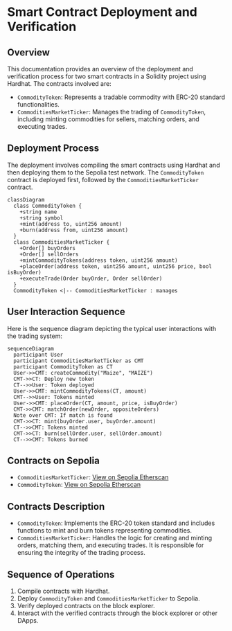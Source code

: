 # Smart Contract Deployment and Verification

## Overview

This documentation provides an overview of the deployment and verification process for two smart contracts in a Solidity project using Hardhat. The contracts involved are:

- `CommodityToken`: Represents a tradable commodity with ERC-20 standard functionalities.
- `CommoditiesMarketTicker`: Manages the trading of `CommodityToken`, including minting commodities for sellers, matching orders, and executing trades.

## Deployment Process

The deployment involves compiling the smart contracts using Hardhat and then deploying them to the Sepolia test network. The `CommodityToken` contract is deployed first, followed by the `CommoditiesMarketTicker` contract.

```mermaid
classDiagram
  class CommodityToken {
    +string name
    +string symbol
    +mint(address to, uint256 amount)
    +burn(address from, uint256 amount)
  }
  class CommoditiesMarketTicker {
    +Order[] buyOrders
    +Order[] sellOrders
    +mintCommodityTokens(address token, uint256 amount)
    +placeOrder(address token, uint256 amount, uint256 price, bool isBuyOrder)
    +executeTrade(Order buyOrder, Order sellOrder)
  }
  CommodityToken <|-- CommoditiesMarketTicker : manages
```

## User Interaction Sequence

Here is the sequence diagram depicting the typical user interactions with the trading system:

```mermaid
sequenceDiagram
  participant User
  participant CommoditiesMarketTicker as CMT
  participant CommodityToken as CT
  User->>CMT: createCommodity("Maize", "MAIZE")
  CMT->>CT: Deploy new token
  CT-->>User: Token deployed
  User->>CMT: mintCommodityTokens(CT, amount)
  CMT-->>User: Tokens minted
  User->>CMT: placeOrder(CT, amount, price, isBuyOrder)
  CMT->>CMT: matchOrder(newOrder, oppositeOrders)
  Note over CMT: If match is found
  CMT->>CT: mint(buyOrder.user, buyOrder.amount)
  CT-->>CMT: Tokens minted
  CMT->>CT: burn(sellOrder.user, sellOrder.amount)
  CT-->>CMT: Tokens burned
```

## Contracts on Sepolia

- `CommoditiesMarketTicker`: [View on Sepolia Etherscan](https://sepolia.etherscan.io/address/0xd0e6ef40883ae731809574d1f71750df713015bb#code)
- `CommodityToken`: [View on Sepolia Etherscan](https://sepolia.etherscan.io/address/0x94ea3F341268cF911a00E635BCF40A1BC0c7ef1b#code)

## Contracts Description

- `CommodityToken`: Implements the ERC-20 token standard and includes functions to mint and burn tokens representing commodities.
- `CommoditiesMarketTicker`: Handles the logic for creating and minting orders, matching them, and executing trades. It is responsible for ensuring the integrity of the trading process.

## Sequence of Operations

1. Compile contracts with Hardhat.
2. Deploy `CommodityToken` and `CommoditiesMarketTicker` to Sepolia.
3. Verify deployed contracts on the block explorer.
4. Interact with the verified contracts through the block explorer or other DApps.
